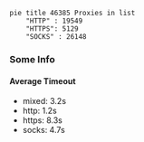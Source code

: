
```mermaid
pie title 46385 Proxies in list
    "HTTP" : 19549
    "HTTPS": 5129
    "SOCKS" : 26148
```

### Some Info
#### Average Timeout

- mixed: 3.2s
- http: 1.2s
- https: 8.3s
- socks: 4.7s